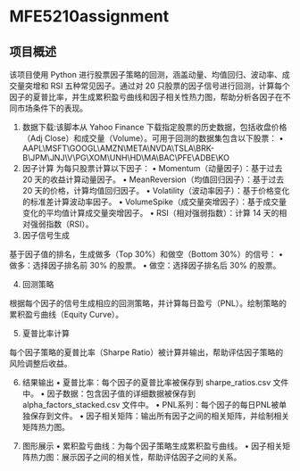 # MFE5210assignment
## 项目概述
该项目使用 Python 进行股票因子策略的回测，涵盖动量、均值回归、波动率、成交量突增和 RSI 五种常见因子。通过对 20 只股票的因子信号进行回测，计算每个因子的夏普比率，并生成累积盈亏曲线和因子相关性热力图，帮助分析各因子在不同市场条件下的表现。
1. 数据下载:该脚本从 Yahoo Finance 下载指定股票的历史数据，包括收盘价格（Adj Close）和成交量（Volume）。可用于回测的数据集包含以下股票：
	•	AAPL\MSFT\GOOGL\AMZN\META\NVDA\TSLA\BRK-B\JPM\JNJ\V\PG\XOM\UNH\HD\MA\BAC\PFE\ADBE\KO
2. 因子计算
为每只股票计算以下因子：
	•	Momentum（动量因子）：基于过去 20 天的收益计算动量因子。
	•	MeanReversion（均值回归因子）：基于过去 20 天的价格，计算均值回归因子。
	•	Volatility（波动率因子）：基于价格变化的标准差计算波动率因子。
	•	VolumeSpike（成交量突增因子）：基于成交量变化的平均值计算成交量突增因子。
	•	RSI（相对强弱指数）：计算 14 天的相对强弱指数（RSI）。
3. 因子信号生成

基于因子值的排名，生成做多（Top 30%）和做空（Bottom 30%）的信号：
	•	做多：选择因子排名前 30% 的股票。
	•	做空：选择因子排名后 30% 的股票。

4. 回测策略

根据每个因子的信号生成相应的回测策略，并计算每日盈亏（PNL）。绘制策略的累积盈亏曲线（Equity Curve）。

5. 夏普比率计算

每个因子策略的夏普比率（Sharpe Ratio）被计算并输出，帮助评估因子策略的风险调整后收益。

6. 结果输出
	•	夏普比率：每个因子的夏普比率被保存到 sharpe_ratios.csv 文件中。
	•	因子数据：包含因子值的详细数据被保存到 alpha_factors_stacked.csv 文件中。
	•	PNL系列：每个因子的每日PNL被单独保存到文件。
	•	因子相关矩阵：输出所有因子之间的相关矩阵，并绘制相关矩阵热力图。

7. 图形展示
	•	累积盈亏曲线：为每个因子策略生成累积盈亏曲线。
	•	因子相关矩阵热力图：展示因子之间的相关性，帮助评估因子之间的关系。
